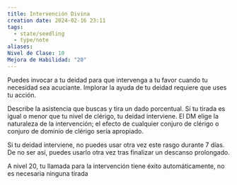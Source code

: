 ```yaml
---
title: Intervención Divina
creation date: 2024-02-16 23:11
tags:
  - state/seedling
  - type/note
aliases: 
Nivel de Clase: 10
Mejora de Habilidad: "20"
---
```

Puedes invocar a tu deidad para que intervenga a tu favor cuando tu necesidad sea acuciante.
Implorar la ayuda de tu deidad requiere que uses tu acción.

Describe la asistencia que buscas y tira un dado porcentual. Si tu tirada es igual o menor que tu nivel de clérigo, tu deidad interviene. El DM elige la naturaleza de la intervención; el efecto de cualquier conjuro de clérigo o conjuro de dominio de clérigo sería apropiado.

Si tu deidad interviene, no puedes usar otra vez este rasgo durante 7 días. De no ser así, puedes
usarlo otra vez tras finalizar un descanso prolongado.

A nivel 20, tu llamada para la intervención tiene éxito automáticamente, no es necesaria ninguna
tirada



